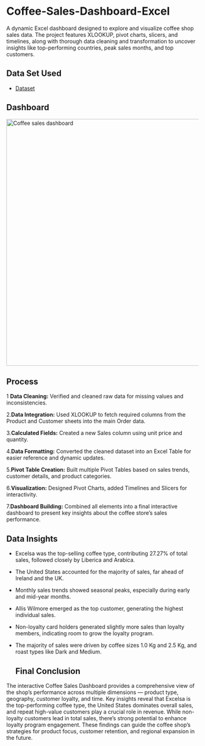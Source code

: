 # Coffee-Sales-Dashboard-Excel
A dynamic Excel dashboard designed to explore and visualize coffee shop sales data. The project features XLOOKUP, pivot charts, slicers, and timelines, along with thorough data cleaning and transformation to uncover insights like top-performing countries, peak sales months, and top customers.
## Data Set Used
- <a href="https://github.com/Dakshsingh1304/Coffee-Sales-Dashboard-Excel/blob/main/coffeeOrdersData%20Project.xlsx">Dataset</a>
## Dashboard
<img width="1483" height="645" alt="Coffee sales dashboard" src="https://github.com/user-attachments/assets/1361871f-34ff-4533-ae57-c79bf1d42750" />

## Process 
1 **Data Cleaning:** Verified and cleaned raw data for missing values and inconsistencies.

2.**Data Integration:** Used XLOOKUP to fetch required columns from the Product and Customer sheets into the main Order data.

3.**Calculated Fields:** Created a new Sales column using unit price and quantity.

4.**Data Formatting:** Converted the cleaned dataset into an Excel Table for easier reference and dynamic updates.

5.**Pivot Table Creation:** Built multiple Pivot Tables based on sales trends, customer details, and product categories.

6.**Visualization:** Designed Pivot Charts, added Timelines and Slicers for interactivity.

7.**Dashboard Building:** Combined all elements into a final interactive dashboard to present key insights about the coffee store’s sales performance.

## Data Insights
- Excelsa was the top-selling coffee type, contributing 27.27% of total sales, followed closely by Liberica and Arabica.
- The United States accounted for the majority of sales, far ahead of Ireland and the UK.
- Monthly sales trends showed seasonal peaks, especially during early and mid-year months.
- Allis Wilmore emerged as the top customer, generating the highest individual sales.
- Non-loyalty card holders generated slightly more sales than loyalty members, indicating room to grow the loyalty program.
- The majority of sales were driven by coffee sizes 1.0 Kg and 2.5 Kg, and roast types like Dark and Medium.

  ## Final Conclusion
The interactive Coffee Sales Dashboard provides a comprehensive view of the shop’s performance across multiple dimensions — product type, geography, customer loyalty, and time. Key insights reveal that Excelsa is the top-performing coffee type, the United States dominates overall sales, and repeat high-value customers play a crucial role in revenue. While non-loyalty customers lead in total sales, there’s strong potential to enhance loyalty program engagement. These findings can guide the coffee shop’s strategies for product focus, customer retention, and regional expansion in the future.




